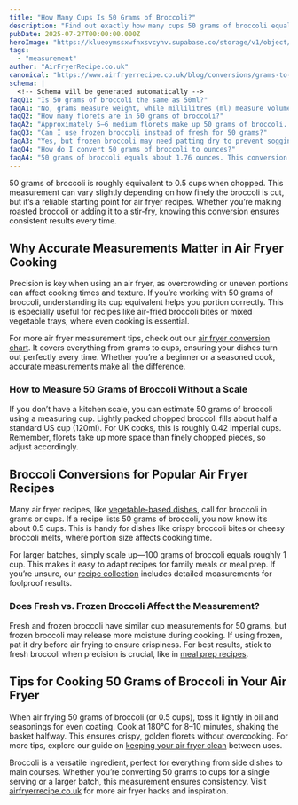 ```yaml
---
title: "How Many Cups Is 50 Grams of Broccoli?"
description: "Find out exactly how many cups 50 grams of broccoli equals for perfect air fryer recipes every time. Includes UK and US conversions!"
pubDate: 2025-07-27T00:00:00.000Z
heroImage: "https://klueoymssxwfnxsvcyhv.supabase.co/storage/v1/object/public/Shmucket/how-many-cups-is-50-grams-of-broccoli.webp"
tags:
  - "measurement"
author: "AirFryerRecipe.co.uk"
canonical: "https://www.airfryerrecipe.co.uk/blog/conversions/grams-to-cups/how-many-cups-is-50-grams-of-broccoli"
schema: |
  <!-- Schema will be generated automatically -->
faqQ1: "Is 50 grams of broccoli the same as 50ml?"
faqA1: "No, grams measure weight, while millilitres (ml) measure volume. For broccoli, 50 grams equals roughly 0.5 cups (120ml), but this can vary based on how it’s chopped. Always use a scale for accuracy in air fryer recipes."
faqQ2: "How many florets are in 50 grams of broccoli?"
faqA2: "Approximately 5–6 medium florets make up 50 grams of broccoli. For precise measurements, especially in recipes like air-fried broccoli bites, weighing is best. Floret size can vary, so cup measurements are more consistent."
faqQ3: "Can I use frozen broccoli instead of fresh for 50 grams?"
faqA3: "Yes, but frozen broccoli may need patting dry to prevent sogginess. The cup measurement stays roughly the same, but cooking times might adjust slightly. For crisper results, fresh broccoli is ideal."
faqQ4: "How do I convert 50 grams of broccoli to ounces?"
faqA4: "50 grams of broccoli equals about 1.76 ounces. This conversion is useful for recipes using imperial measurements. For air fryer cooking, stick to grams or cups for consistent results."
---
```

<p>50 grams of broccoli is roughly equivalent to 0.5 cups when chopped. This measurement can vary slightly depending on how finely the broccoli is cut, but it’s a reliable starting point for air fryer recipes. Whether you’re making roasted broccoli or adding it to a stir-fry, knowing this conversion ensures consistent results every time.</p>  

<h2>Why Accurate Measurements Matter in Air Fryer Cooking</h2>  
<p>Precision is key when using an air fryer, as overcrowding or uneven portions can affect cooking times and texture. If you’re working with 50 grams of broccoli, understanding its cup equivalent helps you portion correctly. This is especially useful for recipes like air-fried broccoli bites or mixed vegetable trays, where even cooking is essential.</p>  

<p>For more air fryer measurement tips, check out our <a href=https://www.airfryerrecipe.co.uk/air-fryer-conversion-chart>air fryer conversion chart</a>. It covers everything from grams to cups, ensuring your dishes turn out perfectly every time. Whether you’re a beginner or a seasoned cook, accurate measurements make all the difference.</p>  

<h3>How to Measure 50 Grams of Broccoli Without a Scale</h3>  
<p>If you don’t have a kitchen scale, you can estimate 50 grams of broccoli using a measuring cup. Lightly packed chopped broccoli fills about half a standard US cup (120ml). For UK cooks, this is roughly 0.42 imperial cups. Remember, florets take up more space than finely chopped pieces, so adjust accordingly.</p>  

<h2>Broccoli Conversions for Popular Air Fryer Recipes</h2>  
<p>Many air fryer recipes, like <a href=https://www.airfryerrecipe.co.uk/recipe-category/vegetables>vegetable-based dishes</a>, call for broccoli in grams or cups. If a recipe lists 50 grams of broccoli, you now know it’s about 0.5 cups. This is handy for dishes like crispy broccoli bites or cheesy broccoli melts, where portion size affects cooking time.</p>  

<p>For larger batches, simply scale up—100 grams of broccoli equals roughly 1 cup. This makes it easy to adapt recipes for family meals or meal prep. If you’re unsure, our <a href=https://www.airfryerrecipe.co.uk/recipes>recipe collection</a> includes detailed measurements for foolproof results.</p>  

<h3>Does Fresh vs. Frozen Broccoli Affect the Measurement?</h3>  
<p>Fresh and frozen broccoli have similar cup measurements for 50 grams, but frozen broccoli may release more moisture during cooking. If using frozen, pat it dry before air frying to ensure crispiness. For best results, stick to fresh broccoli when precision is crucial, like in <a href=https://www.airfryerrecipe.co.uk/recipe-category/meal-prep>meal prep recipes</a>.</p>  

<h2>Tips for Cooking 50 Grams of Broccoli in Your Air Fryer</h2>  
<p>When air frying 50 grams of broccoli (or 0.5 cups), toss it lightly in oil and seasonings for even coating. Cook at 180°C for 8–10 minutes, shaking the basket halfway. This ensures crispy, golden florets without overcooking. For more tips, explore our guide on <a href=https://www.airfryerrecipe.co.uk/air-fryer-cleaner>keeping your air fryer clean</a> between uses.</p>  

<p>Broccoli is a versatile ingredient, perfect for everything from side dishes to main courses. Whether you’re converting 50 grams to cups for a single serving or a larger batch, this measurement ensures consistency. Visit <a href=https://www.airfryerrecipe.co.uk>airfryerrecipe.co.uk</a> for more air fryer hacks and inspiration.</p>

